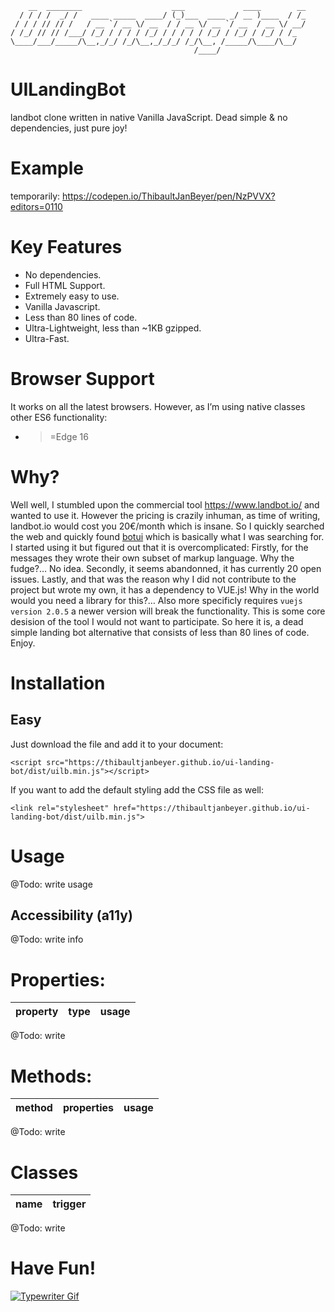 ```
    __  ________                    ___             ____        __ 
  / / / /  _/ /   ____ _____  ____/ (_)___  ____ _/ __ )____  / /_
 / / / // // /   / __ `/ __ \/ __  / / __ \/ __ `/ __  / __ \/ __/
/ /_/ // // /___/ /_/ / / / / /_/ / / / / / /_/ / /_/ / /_/ / /_  
\____/___/_____/\__,_/_/ /_/\__,_/_/_/ /_/\__, /_____/\____/\__/  
                                         /____/                   

```
# UILandingBot

landbot clone written in native Vanilla JavaScript. Dead simple &amp; no dependencies, just pure joy!

# Example

temporarily:
https://codepen.io/ThibaultJanBeyer/pen/NzPVVX?editors=0110

# Key Features

- No dependencies.
- Full HTML Support.
- Extremely easy to use.
- Vanilla Javascript.
- Less than 80 lines of code.
- Ultra-Lightweight, less than ~1KB gzipped.
- Ultra-Fast.

# Browser Support

It works on all the latest browsers. However, as I’m using native classes other ES6 functionality:  
- >=Edge 16 

# Why?

Well well, I stumbled upon the commercial tool https://www.landbot.io/ and wanted to use it. However the pricing is crazily inhuman, as time of writing, landbot.io would cost you 20€/month which is insane. So I quickly searched the web and quickly found [botui](https://github.com/botui/botui) which is basically what I was searching for. I started using it but figured out that it is overcomplicated: Firstly, for the messages they wrote their own subset of markup language. Why the fudge?… No idea. Secondly, it seems abandonned, it has currently 20 open issues. Lastly, and that was the reason why I did not contribute to the project but wrote my own, it has a dependency to VUE.js! Why in the world would you need a library for this?… Also more specificly requires `vuejs version 2.0.5` a newer version will break the functionality. This is some core desision of the tool I would not want to participate. So here it is, a dead simple landing bot alternative that consists of less than 80 lines of code. Enjoy.

# Installation

## Easy

Just download the file and add it to your document:
```
<script src="https://thibaultjanbeyer.github.io/ui-landing-bot/dist/uilb.min.js"></script>
```
If you want to add the default styling add the CSS file as well:
```
<link rel="stylesheet" href="https://thibaultjanbeyer.github.io/ui-landing-bot/dist/uilb.min.js">
```

# Usage

@Todo: write usage

## Accessibility (a11y)

@Todo: write info

# Properties:
| property | type | usage |
|--- |--- |--- |
@Todo: write

# Methods:
| method | properties | usage |
|--- |--- |--- |
@Todo: write

# Classes
| name | trigger |
|--- |--- |
@Todo: write

# Have Fun!

[![Typewriter Gif](https://thibaultjanbeyer.github.io/DragSelect/typewriter.gif)](http://thibaultjanbeyer.com/)